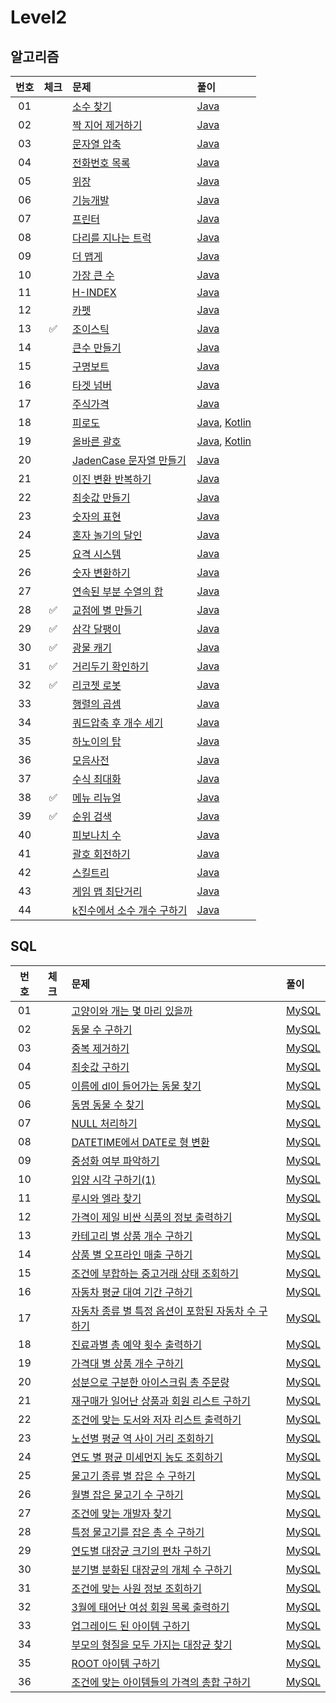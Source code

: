 # Level2

## 알고리즘

| 번호 | 체크 | 문제 | 풀이 |
| :-: | :-: | :-- | :-- |
| 01 |                    | [소수 찾기](https://programmers.co.kr/learn/courses/30/lessons/42839) | [Java](./solution/_01_소수찾기/Solution.java) |
| 02 |                    | [짝 지어 제거하기](https://programmers.co.kr/learn/courses/30/lessons/12973) | [Java](./solution/_02_짝_지어_제거하기/Solution.java) |
| 03 |                    | [문자열 압축](https://programmers.co.kr/learn/courses/30/lessons/60057) | [Java](./solution/_03_문자열_압축/Solution.java) |
| 04 |                    | [전화번호 목록](https://programmers.co.kr/learn/courses/30/lessons/42577) | [Java](./solution/_04_전화번호_목록/Solution.java) |
| 05 |                    | [위장](https://programmers.co.kr/learn/courses/30/lessons/42578) | [Java](./solution/_05_위장/Solution.java) |
| 06 |                    | [기능개발](https://programmers.co.kr/learn/courses/30/lessons/42586) | [Java](./solution/_06_기능개발/Solution.java) |
| 07 |                    | [프린터](https://programmers.co.kr/learn/courses/30/lessons/42587) | [Java](./solution/_07_프린터/Solution.java) |
| 08 |                    | [다리를 지나는 트럭](https://programmers.co.kr/learn/courses/30/lessons/42583) | [Java](./solution/_08_다리를_지나는_트럭/Solution.java) |
| 09 |                    | [더 맵게](https://programmers.co.kr/learn/courses/30/lessons/42626) | [Java](./solution/_09_더_맵게/Solution.java) |
| 10 |                    | [가장 큰 수](https://programmers.co.kr/learn/courses/30/lessons/42746) | [Java](./solution/_10_가장_큰_수/Solution.java) |
| 11 |                    | [H-INDEX](https://programmers.co.kr/learn/courses/30/lessons/42747) | [Java](./solution/_11_H_INDEX/Solution.java) |
| 12 |                    | [카펫](https://programmers.co.kr/learn/courses/30/lessons/42842) | [Java](./solution/_12_카펫/Solution.java) |
| 13 | :white_check_mark: | [조이스틱](https://programmers.co.kr/learn/courses/30/lessons/42860) | [Java](./solution/_13_조이스틱/Solution.java) |
| 14 |                    | [큰수 만들기](https://programmers.co.kr/learn/courses/30/lessons/42883) | [Java](./solution/_14_큰수_만들기/Solution.java) |
| 15 |                    | [구명보트](https://programmers.co.kr/learn/courses/30/lessons/42885) | [Java](./solution/_15_구명보트/Solution.java) |
| 16 |                    | [타겟 넘버](https://programmers.co.kr/learn/courses/30/lessons/43165) | [Java](./solution/_16_타겟_넘버/Solution.java) |
| 17 |                    | [주식가격](https://programmers.co.kr/learn/courses/30/lessons/42584) | [Java](./solution/_17_주식가격/Solution.java) |
| 18 |                    | [피로도](https://school.programmers.co.kr/learn/courses/30/lessons/87946) | [Java](./solution/_18_피로도/Solution.java), [Kotlin](./solution/_18_피로도/Solution.kt) |
| 19 |                    | [올바른 괄호](https://school.programmers.co.kr/learn/courses/30/lessons/12909) | [Java](./solution/_19_올바른_괄호/Solution.java), [Kotlin](./solution/_19_올바른_괄호/Solution.kt) |
| 20 |                    | [JadenCase 문자열 만들기](https://school.programmers.co.kr/learn/courses/30/lessons/12951) | [Java](./solution/_20_JadenCase_문자열_만들기/Solution.java) |
| 21 |                    | [이진 변환 반복하기](https://school.programmers.co.kr/learn/courses/30/lessons/70129) | [Java](./solution/_21_이진_변환_반환하기/Solution.java) |
| 22 |                    | [최솟값 만들기](https://school.programmers.co.kr/learn/courses/30/lessons/12941) | [Java](./solution/_22_최솟값_만들기/Solution.java) |
| 23 |                    | [숫자의 표현](https://school.programmers.co.kr/learn/courses/30/lessons/12924) | [Java](./solution/_23_숫자의_표현/Solution.java) |
| 24 |                    | [혼자 놀기의 달인](https://school.programmers.co.kr/learn/courses/30/lessons/131130) | [Java](./solution/_24_혼자_놀기의_달인/Solution.java) |
| 25 |                    | [요격 시스템](https://school.programmers.co.kr/learn/courses/30/lessons/181188) | [Java](./solution/_25_요격_시스템/Solution.java) |
| 26 |                    | [숫자 변환하기](https://school.programmers.co.kr/learn/courses/30/lessons/154538) | [Java](./solution/_26_숫자_변환하기/Solution.java) |
| 27 |                    | [연속된 부분 수열의 합](https://school.programmers.co.kr/learn/courses/30/lessons/178870) | [Java](./solution/_27_연속된_부분_수열의_합/Solution.java) |
| 28 | :white_check_mark: | [교점에 별 만들기](https://school.programmers.co.kr/learn/courses/30/lessons/87377) | [Java](./solution/_28_교점에_별_만들기/Solution.java) |
| 29 | :white_check_mark: | [삼각 달팽이](https://school.programmers.co.kr/learn/courses/30/lessons/68645) | [Java](./solution/_29_삼각_달팽이/Solution.java) |
| 30 | :white_check_mark: | [광물 캐기](https://school.programmers.co.kr/learn/courses/30/lessons/172927) | [Java](./solution/_30_광물_캐기/Solution.java) |
| 31 | :white_check_mark: | [거리두기 확인하기](https://school.programmers.co.kr/learn/courses/30/lessons/81302) | [Java](./solution/_31_거리두기_확인하기/Solution.java) |
| 32 | :white_check_mark: | [리코쳇 로봇](https://school.programmers.co.kr/learn/courses/30/lessons/169199) | [Java](./solution/_32_리코쳇_로봇/Solution.java) |
| 33 |                    | [행렬의 곱셈](https://school.programmers.co.kr/learn/courses/30/lessons/12949) | [Java](./solution/_33_행렬의_곱셈/Solution.java) |
| 34 |                    | [쿼드압축 후 개수 세기](https://school.programmers.co.kr/learn/courses/30/lessons/68936) | [Java](./solution/_34_쿼드압축_후_개수_세기/Solution.java) |
| 35 |                    | [하노이의 탑](https://school.programmers.co.kr/learn/courses/30/lessons/12946) | [Java](./solution/_35_하노이의_탑/Solution.java) |
| 36 |                    | [모음사전](https://school.programmers.co.kr/learn/courses/30/lessons/84512) | [Java](./solution/_36_모음사전/Solution.java) |
| 37 |                    | [수식 최대화](https://school.programmers.co.kr/learn/courses/30/lessons/67257) | [Java](./solution/_37_수식_최대화/Solution.java) |
| 38 | :white_check_mark: | [메뉴 리뉴얼](https://school.programmers.co.kr/learn/courses/30/lessons/72411) | [Java](./solution/_38_메뉴_리뉴얼/Solution.java) |
| 39 | :white_check_mark: | [순위 검색](https://school.programmers.co.kr/learn/courses/30/lessons/72412) | [Java](./solution/_39_순위_검색/Solution.java) |
| 40 |                    | [피보나치 수](https://school.programmers.co.kr/learn/courses/30/lessons/12945) | [Java](./solution/_40_피보나치_수/Solution.java) |
| 41 |                    | [괄호 회전하기](https://school.programmers.co.kr/learn/courses/30/lessons/76502) | [Java](./solution/_41_괄호_회전하기/Solution.java) |
| 42 |                    | [스킬트리](https://school.programmers.co.kr/learn/courses/30/lessons/49993) | [Java](./solution/_42_스킬트리/Solution.java) |
| 43 |                    | [게임 맵 최단거리](https://school.programmers.co.kr/learn/courses/30/lessons/1844) | [Java](./solution/_43_게임_맵_최단거리/Solution.java) |
| 44 |                    | [k진수에서 소수 개수 구하기](https://school.programmers.co.kr/learn/courses/30/lessons/92335) | [Java](./solution/_44_k진수에서_소수_개수_구하기/Solution.java) |

## SQL

| 번호 | 체크 | 문제 | 풀이 |
| :-: | :-: | :-- | :-- |
| 01 |                    | [고양이와 개는 몇 마리 있을까](https://programmers.co.kr/learn/courses/30/lessons/59040) | [MySQL](./solution/01_고양이와_개는_몇_마리_있을까/Solution_mysql.sql) |
| 02 |                    | [동물 수 구하기](https://school.programmers.co.kr/learn/courses/30/lessons/59406) | [MySQL](./solution/02_동물_수_구하기/Solution_mysql.sql) |
| 03 |                    | [중복 제거하기](https://school.programmers.co.kr/learn/courses/30/lessons/59408) | [MySQL](./solution/03_중복_제거하기/Solution_mysql.sql) |
| 04 |                    | [최솟값 구하기](https://school.programmers.co.kr/learn/courses/30/lessons/59038) | [MySQL](./solution/04_최솟값_구하기/Solution_mysql.sql) |
| 05 |                    | [이름에 dl이 들어가는 동물 찾기](https://school.programmers.co.kr/learn/courses/30/lessons/59047) | [MySQL](./solution/05_이름에_el이_들어가는_동물_찾기/Solution_mysql.sql) |
| 06 |                    | [동명 동물 수 찾기](https://school.programmers.co.kr/learn/courses/30/lessons/59041) | [MySQL](./solution/06_동명_동물_수_찾기/Solution_mysql.sql) |
| 07 |                    | [NULL 처리하기](https://school.programmers.co.kr/learn/courses/30/lessons/59410) | [MySQL](./solution/07_NULL_처리하기/Solution_mysql.sql) |
| 08 |                    | [DATETIME에서 DATE로 형 변환](https://school.programmers.co.kr/learn/courses/30/lessons/59414) | [MySQL](./solution/08_DATETIME에서_DATE로_형_변환/Solution_mysql.sql) |
| 09 |                    | [중성화 여부 파악하기](https://school.programmers.co.kr/learn/courses/30/lessons/59409) | [MySQL](./solution/09_중성화_여부_파악하기/Solution_mysql.sql) |
| 10 |                    | [입양 시각 구하기(1)](https://school.programmers.co.kr/learn/courses/30/lessons/59412) | [MySQL](./solution/10_입양_시각_구하기_1/Solution_mysql.sql) |
| 11 |                    | [루시와 엘라 찾기](https://school.programmers.co.kr/learn/courses/30/lessons/59046) | [MySQL](./solution/11_루시와_엘라_찾기/Solution_mysql.sql) |
| 12 |                    | [가격이 제일 비싼 식품의 정보 출력하기](https://school.programmers.co.kr/learn/courses/30/lessons/131115) | [MySQL](./solution/12_가격이_제일_비싼_식품의_정보_출력하기/Solution_mysql.sql) |
| 13 |                    | [카테고리 별 상품 개수 구하기](https://school.programmers.co.kr/learn/courses/30/lessons/131529) | [MySQL](./solution/13_카테고리_별_상품_개수_구하기/Solution_mysql.sql) |
| 14 |                    | [상품 별 오프라인 매출 구하기](https://school.programmers.co.kr/learn/courses/30/lessons/131533) | [MySQL](./solution/14_상품_별_오프라인_매출_구하기/Solution_mysql.sql) |
| 15 |                    | [조건에 부합하는 중고거래 상태 조회하기](https://school.programmers.co.kr/learn/courses/30/lessons/164672) | [MySQL](./solution/15_조건에_부합하는_중고거래_상태_조회하기/Solution_mysql.sql) |
| 16 |                    | [자동차 평균 대여 기간 구하기](https://school.programmers.co.kr/learn/courses/30/lessons/157342) | [MySQL](./solution/16_자동차_평균_대여_기간_구하기/Solution_mysql.sql) |
| 17 |                    | [자동차 종류 별 특정 옵션이 포함된 자동차 수 구하기](https://school.programmers.co.kr/learn/courses/30/lessons/151137) | [MySQL](./solution/17_자동차_종류_별_특정_옵션이_포함된_자동차_수_구하기/Solution_mysql.sql) |
| 18 |                    | [진료과별 총 예약 횟수 출력하기](https://school.programmers.co.kr/learn/courses/30/lessons/132202) | [MySQL](./solution/18_진료과별_총_예약_횟수_출력하기/Solution_mysql.sql) |
| 19 |                    | [가격대 별 상품 개수 구하기](https://school.programmers.co.kr/learn/courses/30/lessons/131530) | [MySQL](./solution/19_가격대_별_상품_개수_구하기/Solution_mysql.sql) |
| 20 |                    | [성분으로 구분한 아이스크림 총 주문량](https://school.programmers.co.kr/learn/courses/30/lessons/131530) | [MySQL](./solution/20_성분으로_구분한_아이스크림_총_주문량/Solution_mysql.sql) |
| 21 |                    | [재구매가 일어난 상품과 회원 리스트 구하기](https://school.programmers.co.kr/learn/courses/30/lessons/131536) | [MySQL](./solution/21_재구매가_일어난_상품과_회원_리스트_구하기/Solution_mysql.sql) |
| 22 |                    | [조건에 맞는 도서와 저자 리스트 출력하기](https://school.programmers.co.kr/learn/courses/30/lessons/144854) | [MySQL](./solution/22_조건에_맞는_도서와_저자_리스트_출력하기/Solution_mysql.sql) |
| 23 |                    | [노선별 평균 역 사이 거리 조회하기](https://school.programmers.co.kr/learn/courses/30/lessons/284531) | [MySQL](./solution/23_노선별_평균_역_사이_거리_조회하기/Solution_mysql.sql) |
| 24 |                    | [연도 별 평균 미세먼지 농도 조회하기](https://school.programmers.co.kr/learn/courses/30/lessons/284530) | [MySQL](./solution/24_연도_별_평균_미세먼지_농도_조회하기/Solution_mysql.sql) |
| 25 |                    | [물고기 종류 별 잡은 수 구하기](https://school.programmers.co.kr/learn/courses/30/lessons/284530) | [MySQL](./solution/25_물고기_종류_별_잡은_수_구하기/Solution_mysql.sql) |
| 26 |                    | [월별 잡은 물고기 수 구하기](https://school.programmers.co.kr/learn/courses/30/lessons/293260) | [MySQL](./solution/26_월별_잡은_물고기_수_구하기/Solution_mysql.sql) |
| 27 |                    | [조건에 맞는 개발자 찾기](https://school.programmers.co.kr/learn/courses/30/lessons/276034) | [MySQL](./solution/27_조건에_맞는_개발자_찾기/Solution_mysql.sql) |
| 28 |                    | [특정 물고기를 잡은 총 수 구하기](https://school.programmers.co.kr/learn/courses/30/lessons/298518) | [MySQL](./solution/28_특정_물고기를_잡은_총_수_구하기/Solution_mysql.sql) |
| 29 |                    | [연도별 대장균 크기의 편차 구하기](https://school.programmers.co.kr/learn/courses/30/lessons/299310) | [MySQL](./solution/29_연도별_대장균_크기의_편차_구하기/Solution_mysql.sql) |
| 30 |                    | [분기별 분화된 대장균의 개체 수 구하기](https://school.programmers.co.kr/learn/courses/30/lessons/299308) | [MySQL](./solution/30_분기별_분화된_대장균의_개체_수_구하기/Solution_mysql.sql) |
| 31 |                    | [조건에 맞는 사원 정보 조회하기](https://school.programmers.co.kr/learn/courses/30/lessons/284527) | [MySQL](./solution/31_조건에_맞는_사원_정보_조회하기/Solution_mysql.sql) |
| 32 |                    | [3월에 태어난 여성 회원 목록 출력하기](https://school.programmers.co.kr/learn/courses/30/lessons/131120) | [MySQL](./solution/32_3월에_태어난_여성_회원_목록_출력하기/Solution_mysql.sql) |
| 33 |                    | [업그레이드 된 아이템 구하기](https://school.programmers.co.kr/learn/courses/30/lessons/273711) | [MySQL](./solution/33_업그레이드_된_아이템_구하기/Solution_mysql.sql) |
| 34 |                    | [부모의 형질을 모두 가지는 대장균 찾기](https://school.programmers.co.kr/learn/courses/30/lessons/301647) | [MySQL](./solution/34_부모의_형질을_모두_가지는_대장균_찾기/Solution_mysql.sql) |
| 35 |                    | [ROOT 아이템 구하기](https://school.programmers.co.kr/learn/courses/30/lessons/273710) | [MySQL](./solution/35_ROOT_아이템_구하기/Solution_mysql.sql) |
| 36 |                    | [조건에 맞는 아이템들의 가격의 총합 구하기](https://school.programmers.co.kr/learn/courses/30/lessons/273709) | [MySQL](./solution/36_조건에_맞는_아이템들의_가격의_총합_구하기/Solution_mysql.sql) |
